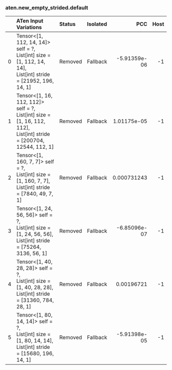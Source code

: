 ### aten.new_empty_strided.default
|    | ATen Input Variations                                                                                                    | Status   | Isolated   |          PCC |   Host |
|---:|:-------------------------------------------------------------------------------------------------------------------------|:---------|:-----------|-------------:|-------:|
|  0 | Tensor<[1, 112, 14, 14]> self = ?,<br>List[int] size = [1, 112, 14, 14],<br>List[int] stride = [21952, 196, 14, 1]       | Removed  | Fallback   | -5.91359e-06 |     -1 |
|  1 | Tensor<[1, 16, 112, 112]> self = ?,<br>List[int] size = [1, 16, 112, 112],<br>List[int] stride = [200704, 12544, 112, 1] | Removed  | Fallback   |  1.01175e-05 |     -1 |
|  2 | Tensor<[1, 160, 7, 7]> self = ?,<br>List[int] size = [1, 160, 7, 7],<br>List[int] stride = [7840, 49, 7, 1]              | Removed  | Fallback   |  0.000731243 |     -1 |
|  3 | Tensor<[1, 24, 56, 56]> self = ?,<br>List[int] size = [1, 24, 56, 56],<br>List[int] stride = [75264, 3136, 56, 1]        | Removed  | Fallback   | -6.85096e-07 |     -1 |
|  4 | Tensor<[1, 40, 28, 28]> self = ?,<br>List[int] size = [1, 40, 28, 28],<br>List[int] stride = [31360, 784, 28, 1]         | Removed  | Fallback   |  0.00196721  |     -1 |
|  5 | Tensor<[1, 80, 14, 14]> self = ?,<br>List[int] size = [1, 80, 14, 14],<br>List[int] stride = [15680, 196, 14, 1]         | Removed  | Fallback   | -5.91398e-05 |     -1 |

